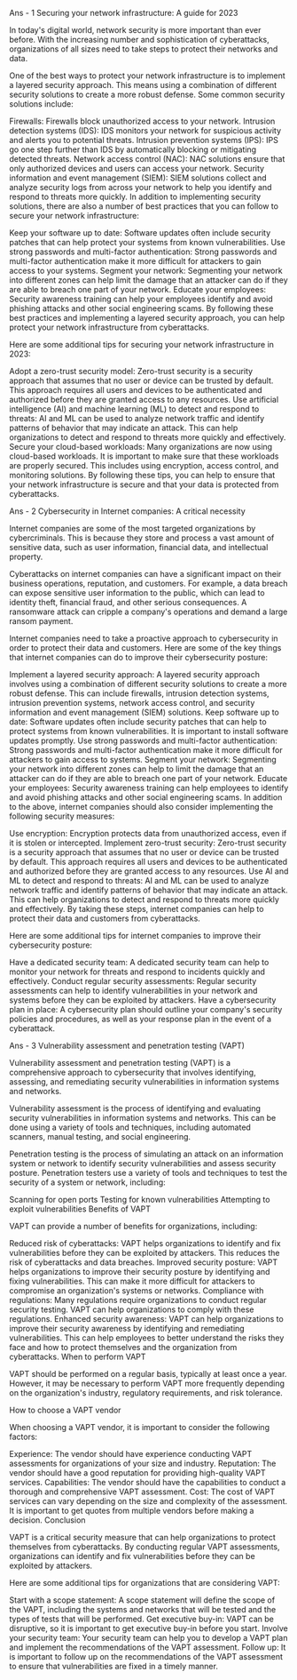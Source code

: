Ans - 1 Securing your network infrastructure: A guide for 2023

In today's digital world, network security is more important than ever before. With the increasing number and sophistication of cyberattacks, organizations of all sizes need to take steps to protect their networks and data.

One of the best ways to protect your network infrastructure is to implement a layered security approach. This means using a combination of different security solutions to create a more robust defense. Some common security solutions include:

Firewalls: Firewalls block unauthorized access to your network.
Intrusion detection systems (IDS): IDS monitors your network for suspicious activity and alerts you to potential threats.
Intrusion prevention systems (IPS): IPS go one step further than IDS by automatically blocking or mitigating detected threats.
Network access control (NAC): NAC solutions ensure that only authorized devices and users can access your network.
Security information and event management (SIEM): SIEM solutions collect and analyze security logs from across your network to help you identify and respond to threats more quickly.
In addition to implementing security solutions, there are also a number of best practices that you can follow to secure your network infrastructure:

Keep your software up to date: Software updates often include security patches that can help protect your systems from known vulnerabilities.
Use strong passwords and multi-factor authentication: Strong passwords and multi-factor authentication make it more difficult for attackers to gain access to your systems.
Segment your network: Segmenting your network into different zones can help limit the damage that an attacker can do if they are able to breach one part of your network.
Educate your employees: Security awareness training can help your employees identify and avoid phishing attacks and other social engineering scams.
By following these best practices and implementing a layered security approach, you can help protect your network infrastructure from cyberattacks.

Here are some additional tips for securing your network infrastructure in 2023:

Adopt a zero-trust security model: Zero-trust security is a security approach that assumes that no user or device can be trusted by default. This approach requires all users and devices to be authenticated and authorized before they are granted access to any resources.
Use artificial intelligence (AI) and machine learning (ML) to detect and respond to threats: AI and ML can be used to analyze network traffic and identify patterns of behavior that may indicate an attack. This can help organizations to detect and respond to threats more quickly and effectively.
Secure your cloud-based workloads: Many organizations are now using cloud-based workloads. It is important to make sure that these workloads are properly secured. This includes using encryption, access control, and monitoring solutions.
By following these tips, you can help to ensure that your network infrastructure is secure and that your data is protected from cyberattacks.





Ans - 2 Cybersecurity in Internet companies: A critical necessity

Internet companies are some of the most targeted organizations by cybercriminals. This is because they store and process a vast amount of sensitive data, such as user information, financial data, and intellectual property.

Cyberattacks on internet companies can have a significant impact on their business operations, reputation, and customers. For example, a data breach can expose sensitive user information to the public, which can lead to identity theft, financial fraud, and other serious consequences. A ransomware attack can cripple a company's operations and demand a large ransom payment.

Internet companies need to take a proactive approach to cybersecurity in order to protect their data and customers. Here are some of the key things that internet companies can do to improve their cybersecurity posture:

Implement a layered security approach: A layered security approach involves using a combination of different security solutions to create a more robust defense. This can include firewalls, intrusion detection systems, intrusion prevention systems, network access control, and security information and event management (SIEM) solutions.
Keep software up to date: Software updates often include security patches that can help to protect systems from known vulnerabilities. It is important to install software updates promptly.
Use strong passwords and multi-factor authentication: Strong passwords and multi-factor authentication make it more difficult for attackers to gain access to systems.
Segment your network: Segmenting your network into different zones can help to limit the damage that an attacker can do if they are able to breach one part of your network.
Educate your employees: Security awareness training can help employees to identify and avoid phishing attacks and other social engineering scams.
In addition to the above, internet companies should also consider implementing the following security measures:

Use encryption: Encryption protects data from unauthorized access, even if it is stolen or intercepted.
Implement zero-trust security: Zero-trust security is a security approach that assumes that no user or device can be trusted by default. This approach requires all users and devices to be authenticated and authorized before they are granted access to any resources.
Use AI and ML to detect and respond to threats: AI and ML can be used to analyze network traffic and identify patterns of behavior that may indicate an attack. This can help organizations to detect and respond to threats more quickly and effectively.
By taking these steps, internet companies can help to protect their data and customers from cyberattacks.

Here are some additional tips for internet companies to improve their cybersecurity posture:

Have a dedicated security team: A dedicated security team can help to monitor your network for threats and respond to incidents quickly and effectively.
Conduct regular security assessments: Regular security assessments can help to identify vulnerabilities in your network and systems before they can be exploited by attackers.
Have a cybersecurity plan in place: A cybersecurity plan should outline your company's security policies and procedures, as well as your response plan in the event of a cyberattack.





Ans - 3 Vulnerability assessment and penetration testing (VAPT)

Vulnerability assessment and penetration testing (VAPT) is a comprehensive approach to cybersecurity that involves identifying, assessing, and remediating security vulnerabilities in information systems and networks.

Vulnerability assessment is the process of identifying and evaluating security vulnerabilities in information systems and networks. This can be done using a variety of tools and techniques, including automated scanners, manual testing, and social engineering.

Penetration testing is the process of simulating an attack on an information system or network to identify security vulnerabilities and assess security posture. Penetration testers use a variety of tools and techniques to test the security of a system or network, including:

Scanning for open ports
Testing for known vulnerabilities
Attempting to exploit vulnerabilities
Benefits of VAPT

VAPT can provide a number of benefits for organizations, including:

Reduced risk of cyberattacks: VAPT helps organizations to identify and fix vulnerabilities before they can be exploited by attackers. This reduces the risk of cyberattacks and data breaches.
Improved security posture: VAPT helps organizations to improve their security posture by identifying and fixing vulnerabilities. This can make it more difficult for attackers to compromise an organization's systems or networks.
Compliance with regulations: Many regulations require organizations to conduct regular security testing. VAPT can help organizations to comply with these regulations.
Enhanced security awareness: VAPT can help organizations to improve their security awareness by identifying and remediating vulnerabilities. This can help employees to better understand the risks they face and how to protect themselves and the organization from cyberattacks.
When to perform VAPT

VAPT should be performed on a regular basis, typically at least once a year. However, it may be necessary to perform VAPT more frequently depending on the organization's industry, regulatory requirements, and risk tolerance.

How to choose a VAPT vendor

When choosing a VAPT vendor, it is important to consider the following factors:

Experience: The vendor should have experience conducting VAPT assessments for organizations of your size and industry.
Reputation: The vendor should have a good reputation for providing high-quality VAPT services.
Capabilities: The vendor should have the capabilities to conduct a thorough and comprehensive VAPT assessment.
Cost: The cost of VAPT services can vary depending on the size and complexity of the assessment. It is important to get quotes from multiple vendors before making a decision.
Conclusion

VAPT is a critical security measure that can help organizations to protect themselves from cyberattacks. By conducting regular VAPT assessments, organizations can identify and fix vulnerabilities before they can be exploited by attackers.

Here are some additional tips for organizations that are considering VAPT:

Start with a scope statement: A scope statement will define the scope of the VAPT, including the systems and networks that will be tested and the types of tests that will be performed.
Get executive buy-in: VAPT can be disruptive, so it is important to get executive buy-in before you start.
Involve your security team: Your security team can help you to develop a VAPT plan and implement the recommendations of the VAPT assessment.
Follow up: It is important to follow up on the recommendations of the VAPT assessment to ensure that vulnerabilities are fixed in a timely manner.
